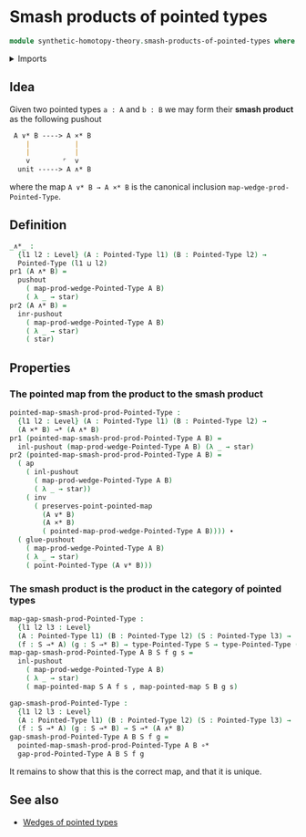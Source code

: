 # Smash products of pointed types

```agda
module synthetic-homotopy-theory.smash-products-of-pointed-types where
```

<details><summary>Imports</summary>

```agda
open import foundation.cartesian-product-types
open import foundation.constant-maps
open import foundation.equational-reasoning
open import foundation.function-extensionality
open import foundation.dependent-pair-types
open import foundation.equivalences
open import foundation.homotopies
open import foundation.identity-types
open import foundation.unit-type
open import foundation.universe-levels

open import structured-types.pointed-types
open import structured-types.pointed-maps
open import structured-types.pointed-cartesian-product-types

open import synthetic-homotopy-theory.cofibers
open import synthetic-homotopy-theory.wedges-of-pointed-types
open import synthetic-homotopy-theory.pushouts
```

</details>

## Idea

Given two pointed types `a : A` and `b : B` we may form their **smash product**
as the following pushout

```md
 A ∨* B ----> A ×* B
    |           |
    |           |
    v        ⌜  v
  unit -----> A ∧* B
```

where the map `A ∨* B → A ×* B` is the canonical inclusion
`map-wedge-prod-Pointed-Type`.

## Definition

```agda
_∧*_ :
  {l1 l2 : Level} (A : Pointed-Type l1) (B : Pointed-Type l2) →
  Pointed-Type (l1 ⊔ l2)
pr1 (A ∧* B) =
  pushout
    ( map-prod-wedge-Pointed-Type A B)
    ( λ _ → star)
pr2 (A ∧* B) =
  inr-pushout
    ( map-prod-wedge-Pointed-Type A B)
    ( λ _ → star)
    ( star)
```

## Properties

### The pointed map from the product to the smash product

```agda
pointed-map-smash-prod-prod-Pointed-Type :
  {l1 l2 : Level} (A : Pointed-Type l1) (B : Pointed-Type l2) →
  (A ×* B) →* (A ∧* B)
pr1 (pointed-map-smash-prod-prod-Pointed-Type A B) =
  inl-pushout (map-prod-wedge-Pointed-Type A B) (λ _ → star)
pr2 (pointed-map-smash-prod-prod-Pointed-Type A B) =
  ( ap
    ( inl-pushout
      ( map-prod-wedge-Pointed-Type A B)
      ( λ _ → star))
    ( inv
      ( preserves-point-pointed-map
        (A ∨* B)
        (A ×* B)
        ( pointed-map-prod-wedge-Pointed-Type A B)))) ∙
  ( glue-pushout
    ( map-prod-wedge-Pointed-Type A B)
    ( λ _ → star)
    ( point-Pointed-Type (A ∨* B)))
```

### The smash product is the product in the category of pointed types

```agda
map-gap-smash-prod-Pointed-Type :
  {l1 l2 l3 : Level}
  (A : Pointed-Type l1) (B : Pointed-Type l2) (S : Pointed-Type l3) →
  (f : S →* A) (g : S →* B) → type-Pointed-Type S → type-Pointed-Type (A ∧* B)
map-gap-smash-prod-Pointed-Type A B S f g s =
  inl-pushout
    ( map-prod-wedge-Pointed-Type A B)
    ( λ _ → star)
    ( map-pointed-map S A f s , map-pointed-map S B g s)

gap-smash-prod-Pointed-Type :
  {l1 l2 l3 : Level}
  (A : Pointed-Type l1) (B : Pointed-Type l2) (S : Pointed-Type l3) →
  (f : S →* A) (g : S →* B) → S →* (A ∧* B)
gap-smash-prod-Pointed-Type A B S f g =
  pointed-map-smash-prod-prod-Pointed-Type A B ∘*
  gap-prod-Pointed-Type A B S f g
```

It remains to show that this is the correct map, and that it is unique.

## See also

- [Wedges of pointed types](synthetic-homotopy-theory.wedges-of-pointed-types.md)
